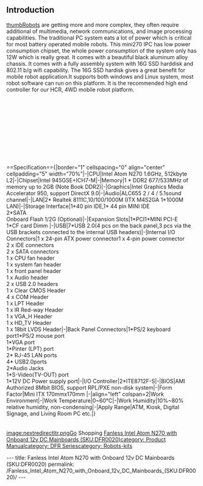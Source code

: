 <h2 id="introduction">Introduction</h2>
<p><a href="image:Fanless_Intel_Atom_N270_with_Onboard_12v_DC_Mainboards.jpg" title="wikilink">thumbRobots</a> are getting more and more complex, they often require additional of multimedia, network communications, and image processing capabilities. The traditional PC system eats a lot of power which is critical for most battery operated mobile robots. This mini270 IPC has low power consumption chipset, the whole power consumption of the system only has 12W which is really great. It comes with a beautiful black aluminum alloy chassis. It comes with a fully assembly system with 16G SSD harddisk and 802.11 b/g wifi capability. The 16G SSD hardisk gives a great benefit for mobile robot application.It supports both windows and Linux system, most robot software can run on this platform. It is the recommended high end controller for our HCR, 4WD mobile robot platform.<br /><br /><br /><br /><br /><br /><br /><br /><br /><br /><br /><br />==Specification=={|border=&quot;1&quot; cellspacing=&quot;0&quot; align=&quot;center&quot; cellpadding=&quot;5&quot; width=&quot;70%&quot;|-|CPU|Intel Atom N270 1.6GHz, 512kbyte L2|-|Chipset|Intel 945GSE+ICH7-M|-|Memory|1 * DDR2 677/533MHz of memory up to 2GB (Note Book DDR2)|-|Graphics|Intel Graphics Media Accelerator 950, support DirectX 9.0|-|Audio|ALC655 2 / 4 / 5.1sound channel|-|LAN|2* Realtek 8111C,10/100/1000M (ITX M4S2GA 1*1000M LAN)|-|Storage Interface|1*40 pin IDE,1* 44 pin MINI IDE<br />2*SATA<br />Onboard Flash 1/2G (Optional)|-|Expansion Slots|1*PCI1*MINI PCI-E<br />1*CF card Dimm |-|USB|7*USB 2.0(4 pcs on the back panel,3 pcs via the USB brackets connected to the internal USB headers)|-|Internal I/O Connectors|1 x 24-pin ATX power connector1 x 4-pin power connector<br />2 x IDE connectors<br />2 x SATA connectors<br />1 x CPU fan header<br />1 x system fan header<br />1 x front panel header<br />1 x Audio header<br />2 x USB 2.0 headers<br />1 x Clear CMOS Header<br />4 x COM Header<br />1 x LPT Header<br />1 x IR Red-way Header<br />1 x VGA_H Header<br />1 x HD_TV Header<br />1 x 18bit LVDS Header|-|Back Panel Connectors|1*PS/2 keyboard port1*PS/2 mouse port<br />1*VGA port<br />1*Pinter (LPT) port<br />2* RJ-45 LAN ports<br />4* USB2.0ports<br />2*Audio Jacks<br />1*S-Video(TV-OUT) port<br />1*12V DC Power supply port|-|I/O Controller|2*ITE8712F-S|-|BIOS|AMI Authorized 8Mbit BIOS, support RPL/PXE non-disk system|-|Form Factor|Mini ITX 170mmx170mm |-|align=&quot;left&quot; colspan=2|Work Environment|-|Work Temperature|0~60°C|-|Work Humidity|10%~80% relative humidity, non-condensing|-|Apply Range|ATM, Kiosk, Digital Signage, and Living Room PC etc.|}<br /><br /><br /><a href="image:nextredirectltr.png" title="wikilink">image:nextredirectltr.pngGo</a> Shopping <a href="http://www.dfrobot.com/index.php?route=product/product&amp;keyword=DFR0020&amp;category_id=0&amp;description=1&amp;model=1&amp;product_id=226">Fanless Intel Atom N270 with Onboard 12v DC Mainboards (SKU:DFR0020)</a><a href="category:_Product_Manual" title="wikilink">category: Product Manual</a><a href="category:_DFR_Series" title="wikilink">category: DFR Series</a><a href="category:_Robots-kits" title="wikilink">category: Robots-kits</a></p>---
title: Fanless Intel Atom N270 with Onboard 12v DC Mainboards (SKU:DFR0020)
permalink: /Fanless_Intel_Atom_N270_with_Onboard_12v_DC_Mainboards_(SKU:DFR0020)/
---

